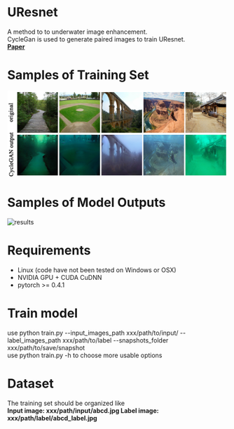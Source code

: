 # UResnet
A method to to underwater image enhancement.  
CycleGan is used to generate paired images to train UResnet.  
**[Paper](https://ieeexplore.ieee.org/document/8763933)**   
# Samples of Training Set
![trainset](/images/trainingset.jpg)
# Samples of Model Outputs
![results](/images/results.jpg)
# Requirements
- Linux (code have not been tested on Windows or OSX)
- NVIDIA GPU + CUDA CuDNN
- pytorch >= 0.4.1
# Train model
use python train.py --input_images_path xxx/path/to/input/ --label_images_path xxx/path/to/label --snapshots_folder xxx/path/to/save/snapshot  
use python train.py -h to choose more usable options
# Dataset
The training set should be organized like  
**Input image: xxx/path/input/abcd.jpg Label image: xxx/path/label/abcd_label.jpg**  
 
